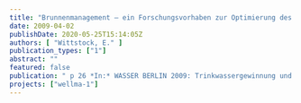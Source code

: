 ```yaml
---
title: "Brunnenmanagement – ein Forschungsvorhaben zur Optimierung des Betriebs von Brunnenanlagen"
date: 2009-04-02
publishDate: 2020-05-25T15:14:05Z
authors: [ "Wittstock, E." ]
publication_types: ["1"]
abstract: ""
featured: false
publication: " p 26 *In:* WASSER BERLIN 2009: Trinkwassergewinnung und Resourcenschutz - Fachtagung des Kompetenzzentrum Wasser Berlin im Rahmen der Wasser Berlin 2009. Berlin. 2009-04-02"
projects: ["wellma-1"]
---
```


